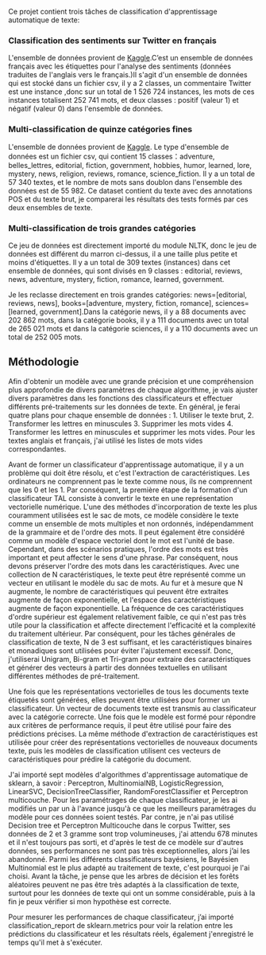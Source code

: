 Ce projet contient trois tâches de classification d'apprentissage automatique de texte:

### Classification des sentiments sur Twitter en français


L'ensemble de données provient de [Kaggle](https://www.kaggle.com/datasets/hbaflast/french-twitter-sentiment-analysis).C’est un ensemble de données français avec les étiquettes pour l'analyse des sentiments (données traduites de l'anglais vers le français.)Il s'agit d'un ensemble de données qui est stocké dans un fichier csv, il y a 2 classes, un commentaire Twitter est une instance ,donc sur un total de 1 526 724 instances, les mots de ces instances totalisent 252 741 mots, et deux classes : positif (valeur 1) et négatif (valeur 0) dans l'ensemble de données. 

### Multi-classification de quinze catégories fines

L'ensemble de données provient de [Kaggle](https://www.kaggle.com/datasets/nltkdata/brown-corpus).
Le type d'ensemble de données est un fichier csv, qui contient 15 classes：adventure, belles_lettres, editorial, fiction, government, hobbies, humor, learned, lore, mystery, news, religion, reviews, romance, science_fiction. Il y a un total de 57 340 textes, et le nombre de mots sans doublon dans l'ensemble des données est de 55 982. Ce dataset contient du texte avec des annotations POS et du texte brut, je comparerai les résultats des tests formés par ces deux ensembles de texte.

### Multi-classification de trois grandes catégories 
Ce jeu de données est directement importé du module NLTK, donc le jeu de données est différent du marron ci-dessus, il a une taille plus petite et moins d'étiquettes. Il y a un total de 309 textes (instances) dans cet ensemble de données, qui sont divisés en 9 classes : editorial, reviews, news, adventure, mystery, fiction, romance, learned, government. 

Je les reclasse directement en trois grandes catégories: news=[editorial, reviews, news], books=[adventure, mystery, fiction, romance], sciences=[learned, government].Dans la catégorie news, il y a 88 documents avec 202 862 mots, dans la catégorie books, il y a 111 documents avec un total de 265 021 mots et dans la catégorie sciences, il y a 110 documents avec un total de 252 005 mots.

## Méthodologie
Afin d'obtenir un modèle avec une grande précision et une compréhension plus approfondie de divers paramètres de chaque algorithme, je vais ajuster divers paramètres dans les fonctions des classificateurs et effectuer différents pré-traitements sur les données de texte. En général, je ferai quatre plans pour chaque ensemble de données : 1. Utiliser le texte brut, 2. Transformer les lettres en minuscules 3. Supprimer les mots vides 4. Transformer les lettres en minuscules et supprimer les mots vides. Pour les textes anglais et français, j'ai utilisé les listes de mots vides correspondantes.

Avant de former un classificateur d'apprentissage automatique, il y a un problème qui doit être résolu, et c'est l'extraction de caractéristiques. Les ordinateurs ne comprennent pas le texte comme nous, ils ne comprennent que les 0 et les 1. Par conséquent, la première étape de la formation d'un classificateur TAL consiste à convertir le texte en une représentation vectorielle numérique. L'une des méthodes d'incorporation de texte les plus couramment utilisées est le sac de mots, ce modèle considère le texte comme un ensemble de mots multiples et non ordonnés, indépendamment de la grammaire et de l'ordre des mots. Il peut également être considéré comme un modèle d'espace vectoriel dont le mot est l'unité de base. Cependant, dans des scénarios pratiques, l'ordre des mots est très important et peut affecter le sens d'une phrase. Par conséquent, nous devons préserver l'ordre des mots dans les caractéristiques. Avec une collection de N caractéristiques, le texte peut être représenté comme un vecteur en utilisant le modèle du sac de mots. Au fur et à mesure que N augmente, le nombre de caractéristiques qui peuvent être extraites augmente de façon exponentielle, et l'espace des caractéristiques augmente de façon exponentielle. La fréquence de ces caractéristiques d'ordre supérieur est également relativement faible, ce qui n'est pas très utile pour la classification et affecte directement l'efficacité et la complexité du traitement ultérieur. Par conséquent, pour les tâches générales de classification de texte, N de 3 est suffisant, et les caractéristiques binaires et monadiques sont utilisées pour éviter l'ajustement excessif. Donc, j'utiliserai Unigram, Bi-gram et Tri-gram pour extraire des caractéristiques et générer des vecteurs à partir des données textuelles en utilisant différentes méthodes de pré-traitement.

Une fois que les représentations vectorielles de tous les documents texte étiquetés sont générées, elles peuvent être utilisées pour former un classificateur. Un vecteur de documents texte est transmis au classificateur avec la catégorie correcte. Une fois que le modèle est formé pour répondre aux critères de performance requis, il peut être utilisé pour faire des prédictions précises. La même méthode d'extraction de caractéristiques est utilisée pour créer des représentations vectorielles de nouveaux documents texte, puis les modèles de classification utilisent ces vecteurs de caractéristiques pour prédire la catégorie du document.

J'ai importé sept modèles d'algorithmes d'apprentissage automatique de sklearn, à savoir : Perceptron, MultinomialNB, LogisticRegression, LinearSVC, DecisionTreeClassifier, RandomForestClassifier et Perceptron multicouche. Pour les paramétrages de chaque classificateur, je les ai modifiés un par un à l'avance jusqu'à ce que les meilleurs paramétrages du modèle pour ces données soient testés. Par contre, je n'ai pas utilisé Decision tree et Perceptron Multicouche dans le corpus Twitter, ses données de 2 et 3 gramme sont trop volumineuses, j'ai attendu 678 minutes et il n'est toujours pas sorti, et d'après le test de ce modèle sur d'autres données, ses performances ne sont pas très exceptionnelles, alors j’ai les abandonné. Parmi les différents classificateurs bayésiens, le Bayésien Multinomial est le plus adapté au traitement de texte, c'est pourquoi je l'ai choisi. Avant la tâche, je pense que les arbres de décision et les forêts aléatoires peuvent ne pas être très adaptés à la classification de texte, surtout pour les données de texte  qui ont un somme considérable, puis à la fin je peux vérifier si mon hypothèse est correcte.

Pour mesurer les performances de chaque classificateur, j’ai importé classification_report de sklearn.metrics pour voir la relation entre les prédictions du classificateur et les résultats réels, également j'enregistré le temps qu'il met à s'exécuter.
